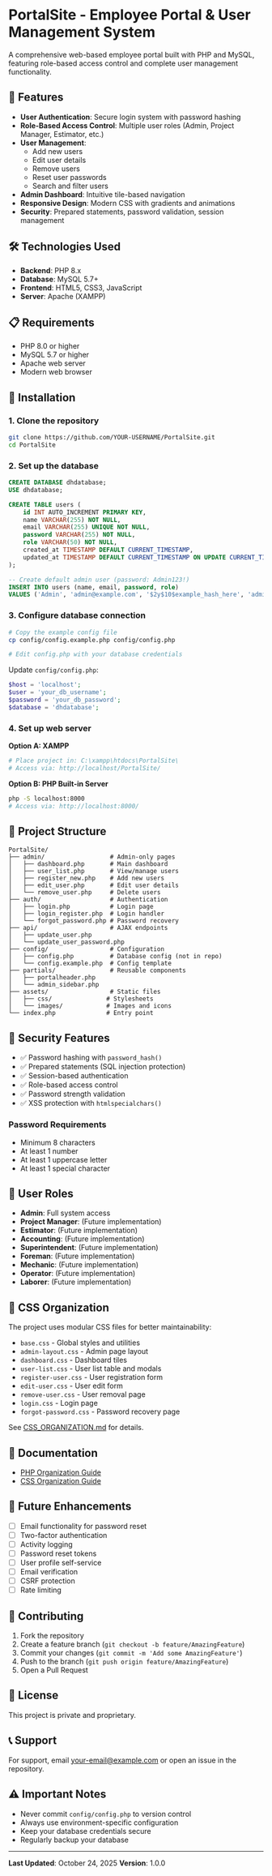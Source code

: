 # PortalSite - Employee Portal & User Management System

A comprehensive web-based employee portal built with PHP and MySQL, featuring role-based access control and complete user management functionality.

## 🚀 Features

- **User Authentication**: Secure login system with password hashing
- **Role-Based Access Control**: Multiple user roles (Admin, Project Manager, Estimator, etc.)
- **User Management**:
  - Add new users
  - Edit user details
  - Remove users
  - Reset user passwords
  - Search and filter users
- **Admin Dashboard**: Intuitive tile-based navigation
- **Responsive Design**: Modern CSS with gradients and animations
- **Security**: Prepared statements, password validation, session management

## 🛠️ Technologies Used

- **Backend**: PHP 8.x
- **Database**: MySQL 5.7+
- **Frontend**: HTML5, CSS3, JavaScript
- **Server**: Apache (XAMPP)

## 📋 Requirements

- PHP 8.0 or higher
- MySQL 5.7 or higher
- Apache web server
- Modern web browser

## 🔧 Installation

### 1. Clone the repository

```bash
git clone https://github.com/YOUR-USERNAME/PortalSite.git
cd PortalSite
```

### 2. Set up the database

```sql
CREATE DATABASE dhdatabase;
USE dhdatabase;

CREATE TABLE users (
    id INT AUTO_INCREMENT PRIMARY KEY,
    name VARCHAR(255) NOT NULL,
    email VARCHAR(255) UNIQUE NOT NULL,
    password VARCHAR(255) NOT NULL,
    role VARCHAR(50) NOT NULL,
    created_at TIMESTAMP DEFAULT CURRENT_TIMESTAMP,
    updated_at TIMESTAMP DEFAULT CURRENT_TIMESTAMP ON UPDATE CURRENT_TIMESTAMP
);

-- Create default admin user (password: Admin123!)
INSERT INTO users (name, email, password, role)
VALUES ('Admin', 'admin@example.com', '$2y$10$example_hash_here', 'admin');
```

### 3. Configure database connection

```bash
# Copy the example config file
cp config/config.example.php config/config.php

# Edit config.php with your database credentials
```

Update `config/config.php`:

```php
$host = 'localhost';
$user = 'your_db_username';
$password = 'your_db_password';
$database = 'dhdatabase';
```

### 4. Set up web server

**Option A: XAMPP**

```bash
# Place project in: C:\xampp\htdocs\PortalSite\
# Access via: http://localhost/PortalSite/
```

**Option B: PHP Built-in Server**

```bash
php -S localhost:8000
# Access via: http://localhost:8000/
```

## 📁 Project Structure

```
PortalSite/
├── admin/                  # Admin-only pages
│   ├── dashboard.php       # Main dashboard
│   ├── user_list.php       # View/manage users
│   ├── register_new.php    # Add new users
│   ├── edit_user.php       # Edit user details
│   └── remove_user.php     # Delete users
├── auth/                   # Authentication
│   ├── login.php           # Login page
│   ├── login_register.php  # Login handler
│   └── forgot_password.php # Password recovery
├── api/                    # AJAX endpoints
│   ├── update_user.php
│   └── update_user_password.php
├── config/                 # Configuration
│   ├── config.php          # Database config (not in repo)
│   └── config.example.php  # Config template
├── partials/               # Reusable components
│   ├── portalheader.php
│   └── admin_sidebar.php
├── assets/                 # Static files
│   ├── css/               # Stylesheets
│   └── images/            # Images and icons
└── index.php              # Entry point
```

## 🔐 Security Features

- ✅ Password hashing with `password_hash()`
- ✅ Prepared statements (SQL injection protection)
- ✅ Session-based authentication
- ✅ Role-based access control
- ✅ Password strength validation
- ✅ XSS protection with `htmlspecialchars()`

### Password Requirements

- Minimum 8 characters
- At least 1 number
- At least 1 uppercase letter
- At least 1 special character

## 👥 User Roles

- **Admin**: Full system access
- **Project Manager**: (Future implementation)
- **Estimator**: (Future implementation)
- **Accounting**: (Future implementation)
- **Superintendent**: (Future implementation)
- **Foreman**: (Future implementation)
- **Mechanic**: (Future implementation)
- **Operator**: (Future implementation)
- **Laborer**: (Future implementation)

## 🎨 CSS Organization

The project uses modular CSS files for better maintainability:

- `base.css` - Global styles and utilities
- `admin-layout.css` - Admin page layout
- `dashboard.css` - Dashboard tiles
- `user-list.css` - User list table and modals
- `register-user.css` - User registration form
- `edit-user.css` - User edit form
- `remove-user.css` - User removal page
- `login.css` - Login page
- `forgot-password.css` - Password recovery page

See [CSS_ORGANIZATION.md](CSS_ORGANIZATION.md) for details.

## 📖 Documentation

- [PHP Organization Guide](PHP_ORGANIZATION.md)
- [CSS Organization Guide](CSS_ORGANIZATION.md)

## 🚧 Future Enhancements

- [ ] Email functionality for password reset
- [ ] Two-factor authentication
- [ ] Activity logging
- [ ] Password reset tokens
- [ ] User profile self-service
- [ ] Email verification
- [ ] CSRF protection
- [ ] Rate limiting

## 🤝 Contributing

1. Fork the repository
2. Create a feature branch (`git checkout -b feature/AmazingFeature`)
3. Commit your changes (`git commit -m 'Add some AmazingFeature'`)
4. Push to the branch (`git push origin feature/AmazingFeature`)
5. Open a Pull Request

## 📝 License

This project is private and proprietary.

## 📞 Support

For support, email your-email@example.com or open an issue in the repository.

## ⚠️ Important Notes

- Never commit `config/config.php` to version control
- Always use environment-specific configuration
- Keep your database credentials secure
- Regularly backup your database

---

**Last Updated**: October 24, 2025
**Version**: 1.0.0
